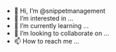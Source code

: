 - 👋 Hi, I’m @snippetmanagement
- 👀 I’m interested in ...
- 🌱 I’m currently learning ...
- 💞️ I’m looking to collaborate on ...
- 📫 How to reach me ...

<!---
snippetmanagement/snippetmanagement is a ✨ special ✨ repository because its `README.md` (this file) appears on your GitHub profile.
You can click the Preview link to take a look at your changes.
--->
